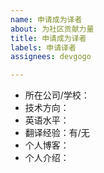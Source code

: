 ```yaml
---
name: 申请成为译者
about: 为社区贡献力量
title: 申请成为译者
labels: 申请译者
assignees: devgogo

---
```


- 所在公司/学校：
- 技术方向：
- 英语水平：
- 翻译经验：有/无
- 个人博客：
- 个人介绍：
